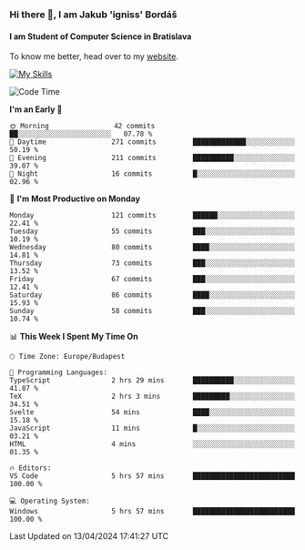 ### Hi there 👋, I am Jakub 'igniss' Bordáš

#### I am Student of Computer Science in Bratislava
To know me better, head over to my [website](https://bordas.sk).

[![My Skills](https://skillicons.dev/icons?i=js,html,css,figma,svelte,java,kotlin,python,postgresql,typescript,nest,nodejs)](https://bordas.sk)


<!--START_SECTION:waka-->
![Code Time](http://img.shields.io/badge/Code%20Time-1%2C466%20hrs%204%20mins-blue)

**I'm an Early 🐤** 

```text
🌞 Morning                42 commits          ██░░░░░░░░░░░░░░░░░░░░░░░   07.78 % 
🌆 Daytime                271 commits         █████████████░░░░░░░░░░░░   50.19 % 
🌃 Evening                211 commits         ██████████░░░░░░░░░░░░░░░   39.07 % 
🌙 Night                  16 commits          █░░░░░░░░░░░░░░░░░░░░░░░░   02.96 % 
```
📅 **I'm Most Productive on Monday** 

```text
Monday                   121 commits         ██████░░░░░░░░░░░░░░░░░░░   22.41 % 
Tuesday                  55 commits          ███░░░░░░░░░░░░░░░░░░░░░░   10.19 % 
Wednesday                80 commits          ████░░░░░░░░░░░░░░░░░░░░░   14.81 % 
Thursday                 73 commits          ███░░░░░░░░░░░░░░░░░░░░░░   13.52 % 
Friday                   67 commits          ███░░░░░░░░░░░░░░░░░░░░░░   12.41 % 
Saturday                 86 commits          ████░░░░░░░░░░░░░░░░░░░░░   15.93 % 
Sunday                   58 commits          ███░░░░░░░░░░░░░░░░░░░░░░   10.74 % 
```


📊 **This Week I Spent My Time On** 

```text
🕑︎ Time Zone: Europe/Budapest

💬 Programming Languages: 
TypeScript               2 hrs 29 mins       ██████████░░░░░░░░░░░░░░░   41.87 % 
TeX                      2 hrs 3 mins        █████████░░░░░░░░░░░░░░░░   34.51 % 
Svelte                   54 mins             ████░░░░░░░░░░░░░░░░░░░░░   15.18 % 
JavaScript               11 mins             █░░░░░░░░░░░░░░░░░░░░░░░░   03.21 % 
HTML                     4 mins              ░░░░░░░░░░░░░░░░░░░░░░░░░   01.35 % 

🔥 Editors: 
VS Code                  5 hrs 57 mins       █████████████████████████   100.00 % 

💻 Operating System: 
Windows                  5 hrs 57 mins       █████████████████████████   100.00 % 
```


 Last Updated on 13/04/2024 17:41:27 UTC
<!--END_SECTION:waka-->
